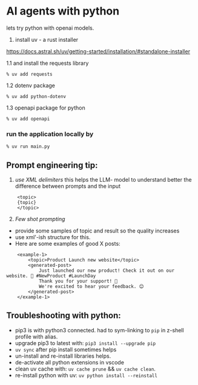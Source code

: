 # AI agents with python 

lets try python with openai models. 

1. install uv - a rust installer

https://docs.astral.sh/uv/getting-started/installation/#standalone-installer


1.1 and install the requests library

```
% uv add requests
```

1.2 dotenv package

```
% uv add python-dotenv
```

1.3 openapi package for python

```
% uv add openapi
```


### run the application locally by

```
% uv run main.py
```




## Prompt engineering tip:

1. <em>use XML delimiters</em>
this helps the LLM- model to understand better the difference between prompts and the input

```
    <topic>
    {topic}
    </topic>
```

2. <em>Few shot prompting</em>
- provide some samples of topic and result so the quality increases
- use xml'-ish structure for this. 
- Here are some examples of good X posts:
```
    <example-1>
        <topic>Product Launch new website</topic>
        <generated-post>
            Just launched our new product! Check it out on our website. 🚀 #NewProduct #LaunchDay
            Thank you for your support! 🙌
            We're excited to hear your feedback. 😊
        </generated-post>
    </example-1>
```


## Troubleshooting with python:
- pip3 is with python3 connected. had to sym-linking to `pip`  in z-shell profile with alias.
- upgrade pip3 to latest with: `pip3 install --upgrade pip`
- `uv sync` after pip install sometimes helps
- un-install and re-install libraries helps.
- de-activate all python extensions in vscode
- clean uv cache with: `uv cache prune` && `uv cache clean`.
- re-install python with uv: `uv python install --reinstall`
